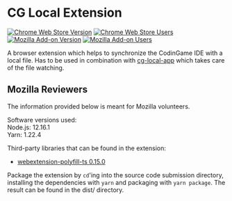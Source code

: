 # CG Local Extension

[![Chrome Web Store Version](https://img.shields.io/chrome-web-store/v/ihakjfajoihlncbnggmcmmeabclpfdgo.svg)](https://chrome.google.com/webstore/detail/cg-local/ihakjfajoihlncbnggmcmmeabclpfdgo)
[![Chrome Web Store Users](https://img.shields.io/chrome-web-store/users/ihakjfajoihlncbnggmcmmeabclpfdgo.svg)](https://chrome.google.com/webstore/detail/cg-local/ihakjfajoihlncbnggmcmmeabclpfdgo)  
[![Mozilla Add-on Version](https://img.shields.io/amo/v/cg-local.svg)](https://addons.mozilla.org/en-US/firefox/addon/cg-local/)
[![Mozilla Add-on Users](https://img.shields.io/amo/users/cg-local.svg)](https://addons.mozilla.org/en-US/firefox/addon/cg-local/)

A browser extension which helps to synchronize the CodinGame IDE with a local file. Has to be used in combination with [cg-local-app](https://github.com/jmerle/cg-local-app) which takes care of the file watching.

## Mozilla Reviewers
The information provided below is meant for Mozilla volunteers.

Software versions used:  
Node.js: 12.16.1  
Yarn: 1.22.4

Third-party libraries that can be found in the extension:  
- [webextension-polyfill-ts 0.15.0](https://github.com/Lusito/webextension-polyfill-ts/blob/0.15.0/src/generated/index.ts)

Package the extension by `cd`'ing into the source code submission directory, installing the dependencies with `yarn` and packaging with `yarn package`. The result can be found in the dist/ directory.
